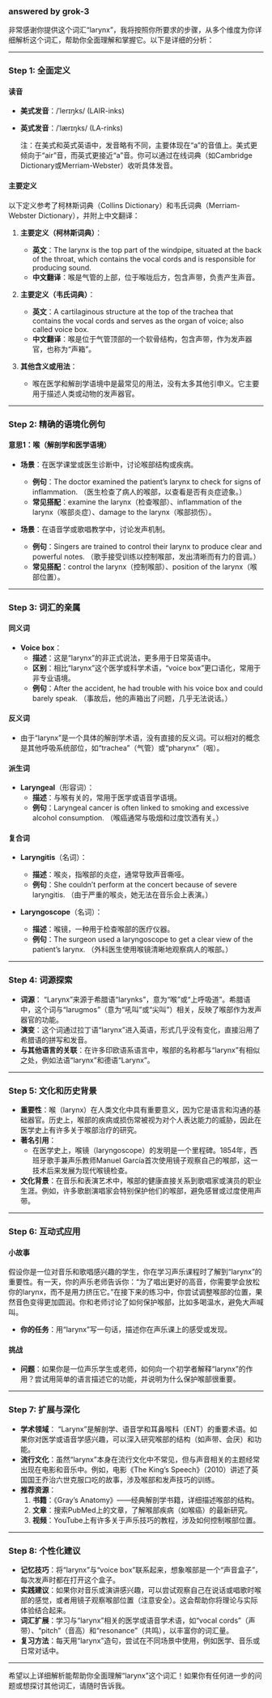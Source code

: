 ### answered by grok-3
非常感谢你提供这个词汇“larynx”，我将按照你所要求的步骤，从多个维度为你详细解析这个词汇，帮助你全面理解和掌握它。以下是详细的分析：

---

### Step 1: 全面定义

#### 读音
- **美式发音**：/ˈlerɪŋks/ (LAIR-inks)
- **英式发音**：/ˈlærɪŋks/ (LA-rinks)
  
  注：在美式和英式英语中，发音略有不同，主要体现在“a”的音值上。美式更倾向于“air”音，而英式更接近“a”音。你可以通过在线词典（如Cambridge Dictionary或Merriam-Webster）收听具体发音。

#### 主要定义
以下定义参考了柯林斯词典（Collins Dictionary）和韦氏词典（Merriam-Webster Dictionary），并附上中文翻译：

1. **主要定义（柯林斯词典）**：
   - **英文**：The larynx is the top part of the windpipe, situated at the back of the throat, which contains the vocal cords and is responsible for producing sound.
   - **中文翻译**：喉是气管的上部，位于喉咙后方，包含声带，负责产生声音。

2. **主要定义（韦氏词典）**：
   - **英文**：A cartilaginous structure at the top of the trachea that contains the vocal cords and serves as the organ of voice; also called voice box.
   - **中文翻译**：喉是位于气管顶部的一个软骨结构，包含声带，作为发声器官，也称为“声箱”。

3. **其他含义或用法**：
   - 喉在医学和解剖学语境中是最常见的用法，没有太多其他引申义。它主要用于描述人类或动物的发声器官。

---

### Step 2: 精确的语境化例句

#### 意思1：喉（解剖学和医学语境）
- **场景**：在医学课堂或医生诊断中，讨论喉部结构或疾病。
  - **例句**：The doctor examined the patient’s larynx to check for signs of inflammation.
    （医生检查了病人的喉部，以查看是否有炎症迹象。）
  - **常见搭配**：examine the larynx（检查喉部）、inflammation of the larynx（喉部炎症）、damage to the larynx（喉部损伤）。

- **场景**：在语音学或歌唱教学中，讨论发声机制。
  - **例句**：Singers are trained to control their larynx to produce clear and powerful notes.
    （歌手接受训练以控制喉部，发出清晰而有力的音调。）
  - **常见搭配**：control the larynx（控制喉部）、position of the larynx（喉部位置）。

---

### Step 3: 词汇的亲属

#### 同义词
- **Voice box**：
  - **描述**：这是“larynx”的非正式说法，更多用于日常英语中。
  - **区别**：相比“larynx”这个医学或科学术语，“voice box”更口语化，常用于非专业语境。
  - **例句**：After the accident, he had trouble with his voice box and could barely speak.
    （事故后，他的声箱出了问题，几乎无法说话。）

#### 反义词
- 由于“larynx”是一个具体的解剖学术语，没有直接的反义词。可以相对的概念是其他呼吸系统部位，如“trachea”（气管）或“pharynx”（咽）。

#### 派生词
- **Laryngeal**（形容词）：
  - **描述**：与喉有关的，常用于医学或语音学语境。
  - **例句**：Laryngeal cancer is often linked to smoking and excessive alcohol consumption.
    （喉癌通常与吸烟和过度饮酒有关。）

#### 复合词
- **Laryngitis**（名词）：
  - **描述**：喉炎，指喉部的炎症，通常导致声音嘶哑。
  - **例句**：She couldn’t perform at the concert because of severe laryngitis.
    （由于严重的喉炎，她无法在音乐会上表演。）

- **Laryngoscope**（名词）：
  - **描述**：喉镜，一种用于检查喉部的医疗仪器。
  - **例句**：The surgeon used a laryngoscope to get a clear view of the patient’s larynx.
    （外科医生使用喉镜清晰地观察病人的喉部。）

---

### Step 4: 词源探索

- **词源**： “Larynx”来源于希腊语“larynks”，意为“喉”或“上呼吸道”。希腊语中，这个词与“larugmos”（意为“吼叫”或“尖叫”）相关，反映了喉部作为发声器官的功能。
- **演变**：这个词通过拉丁语“larynx”进入英语，形式几乎没有变化，直接沿用了希腊语的拼写和发音。
- **与其他语言的关联**：在许多印欧语系语言中，喉部的名称都与“larynx”有相似之处，例如法语“larynx”和德语“Larynx”。

---

### Step 5: 文化和历史背景

- **重要性**：喉（larynx）在人类文化中具有重要意义，因为它是语言和沟通的基础器官。历史上，喉部的疾病或损伤常被视为对个人表达能力的威胁，因此在医学史上有许多关于喉部治疗的研究。
- **著名引用**：
  - 在医学史上，喉镜（laryngoscope）的发明是一个里程碑。1854年，西班牙歌手兼声乐教师Manuel García首次使用镜子观察自己的喉部，这一技术后来发展为现代喉镜检查。
- **文化背景**：在音乐和表演艺术中，喉部的健康直接关系到歌唱家或演员的职业生涯。例如，许多歌剧演唱家会特别保护他们的喉部，避免感冒或过度使用声带。

---

### Step 6: 互动式应用

#### 小故事
假设你是一位对音乐和歌唱感兴趣的学生，你在学习声乐课程时了解到“larynx”的重要性。有一天，你的声乐老师告诉你：“为了唱出更好的高音，你需要学会放松你的larynx，而不是用力挤压它。”在接下来的练习中，你尝试调整喉部的位置，果然音色变得更加圆润。你和老师讨论了如何保护喉部，比如多喝温水，避免大声喊叫。

- **你的任务**：用“larynx”写一句话，描述你在声乐课上的感受或发现。

#### 挑战
- **问题**：如果你是一位声乐学生或老师，如何向一个初学者解释“larynx”的作用？尝试用简单的语言描述它的功能，并说明为什么保护喉部很重要。

---

### Step 7: 扩展与深化

- **学术领域**： “Larynx”是解剖学、语音学和耳鼻喉科（ENT）的重要术语。如果你对医学或语音学感兴趣，可以深入研究喉部的结构（如声带、会厌）和功能。
- **流行文化**：虽然“larynx”本身在流行文化中不常见，但与声音相关的主题经常出现在电影和音乐中。例如，电影《The King’s Speech》（2010）讲述了英国国王乔治六世克服口吃的故事，涉及喉部和发声技巧的训练。
- **推荐资源**：
  1. **书籍**：《Gray’s Anatomy》——经典解剖学书籍，详细描述喉部的结构。
  2. **文章**：搜索PubMed上的文章，了解喉部疾病（如喉癌）的最新研究。
  3. **视频**：YouTube上有许多关于声乐技巧的教程，涉及如何控制喉部位置。

---

### Step 8: 个性化建议

- **记忆技巧**：将“larynx”与“voice box”联系起来，想象喉部是一个“声音盒子”，每次发声时都在打开这个盒子。
- **实践建议**：如果你对音乐或演讲感兴趣，可以尝试观察自己在说话或唱歌时喉部的感觉，或者用镜子观察喉部位置（注意安全）。这会帮助你将理论与实际体验结合起来。
- **词汇扩展**：学习与“larynx”相关的医学或语音学术语，如“vocal cords”（声带）、“pitch”（音高）和“resonance”（共鸣），以丰富你的词汇量。
- **复习方法**：每天用“larynx”造句，尝试在不同场景中使用，例如医学、音乐或日常对话中。

---

希望以上详细解析能帮助你全面理解“larynx”这个词汇！如果你有任何进一步的问题或想探讨其他词汇，请随时告诉我。